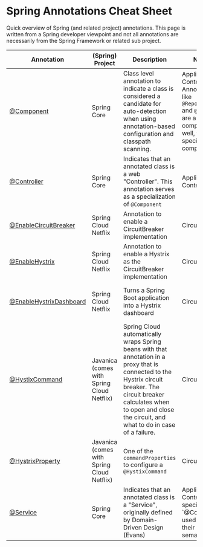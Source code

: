 # Spring Annotations Cheat Sheet

Quick overview of Spring (and related project) annotations.
This page is written from a Spring developer viewpoint and not all annotations are necessarily
from the Spring Framework or related sub project.

| Annotation                | (Spring) Project           | Description                                                        | Note(s) | Maven                                                              |
|---------------------------|--------------------------|--------------------------------------------------------------------|---------|--------------------------------------------------------------------|
| [@Component](https://github.com/spring-projects/spring-framework/blob/master/spring-context/src/main/java/org/springframework/stereotype/Component.java)   | Spring Core | Class level annotation to indicate a class is considered a candidate for auto-detection when using annotation-based configuration and classpath scanning. | Application Context. Annotations like `@Repository` and `@Service` are a component as well, typically a special kind of component.  | [spring-context](http://www.mvnrepository.com/artifact/org.springframework/spring-context)   |
| [@Controller](https://github.com/spring-projects/spring-framework/blob/master/spring-context/src/main/java/org/springframework/stereotype/Controller.java)   | Spring Core | Indicates that an annotated class is a web "Controller". This annotation serves as a specialization of `@Component` | Application Context. | [spring-context](http://www.mvnrepository.com/artifact/org.springframework/spring-context)   |
| [@EnableCircuitBreaker](https://github.com/spring-cloud/spring-cloud-commons/blob/master/spring-cloud-commons/src/main/java/org/springframework/cloud/client/circuitbreaker/EnableCircuitBreaker.java)   | Spring Cloud Netflix   | Annotation to enable a CircuitBreaker implementation           | Circuit breaker | [spring-cloud-starter-hystrix](http://www.mvnrepository.com/artifact/org.springframework.cloud/spring-cloud-starter-hystrix)   | 
| [@EnableHystrix](https://github.com/spring-cloud/spring-cloud-netflix/blob/master/spring-cloud-netflix-core/src/main/java/org/springframework/cloud/netflix/hystrix/EnableHystrix.java)   | Spring Cloud Netflix   | Annotation to enable a Hystrix as the CircuitBreaker implementation            | Circuit breaker | [spring-cloud-starter-hystrix](http://www.mvnrepository.com/artifact/org.springframework.cloud/spring-cloud-starter-hystrix)   | 
| [@EnableHystrixDashboard](https://github.com/spring-cloud/spring-cloud-netflix/blob/master/spring-cloud-netflix-hystrix-dashboard/src/main/java/org/springframework/cloud/netflix/hystrix/dashboard/EnableHystrixDashboard.java)   | Spring Cloud Netflix   | Turns a Spring Boot application into a Hystrix dashboard           | Circuit breaker | [spring-cloud-starter-hystrix-dashboard](http://www.mvnrepository.com/artifact/org.springframework.cloud/spring-cloud-starter-hystrix-dashboard)   | 
| [@HystixCommand](https://github.com/Netflix/Hystrix/blob/master/hystrix-contrib/hystrix-javanica/src/main/java/com/netflix/hystrix/contrib/javanica/annotation/HystrixCommand.java)   | Javanica (comes with Spring Cloud Netflix)   | Spring Cloud automatically wraps Spring beans with that annotation in a proxy that is connected to the Hystrix circuit breaker. The circuit breaker calculates when to open and close the circuit, and what to do in case of a failure.                                | Circuit breaker | [spring-cloud-starter-hystrix](http://www.mvnrepository.com/artifact/org.springframework.cloud/spring-cloud-starter-hystrix)   |
| [@HystrixProperty](https://github.com/Netflix/Hystrix/blob/master/hystrix-contrib/hystrix-javanica/src/main/java/com/netflix/hystrix/contrib/javanica/annotation/HystrixProperty.java)   | Javanica (comes with Spring Cloud Netflix)   | One of the `commandProperties` to configure a `@HystixCommand` | Circuit breaker | [spring-cloud-starter-hystrix](http://www.mvnrepository.com/artifact/org.springframework.cloud/spring-cloud-starter-hystrix)   |
| [@Service](https://github.com/spring-projects/spring-framework/blob/master/spring-context/src/main/java/org/springframework/stereotype/Service.java)   | Spring Core | Indicates that an annotated class is a "Service", originally defined by Domain-Driven Design (Evans) | Application Context. More specific kind of `@Compontent' used to narrow their semantics. | [spring-context](http://www.mvnrepository.com/artifact/org.springframework/spring-context)   |


